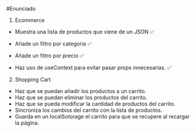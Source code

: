#Enunciado

1. Ecommerce

- Muestra una lista de productos que viene de un JSON ✅
- Añade un filtro por categoria ✅
- Añade un filtro por precio ✅

- Haz uso de useContext para evitar pasar props innecesarias. ✅

2. Shopping Cart

- Haz que se puedan añadir los productos a un carrito.
- Haz que se puedan eliminar los productos del carrito.
- Haz que se pueda modificar la cantidad de productos del carrito.
- Sincroniza los cambios del carrito con la lista de productos.
- Guarda en un localSotorage el carrito para que se recupere al recargar la página.
